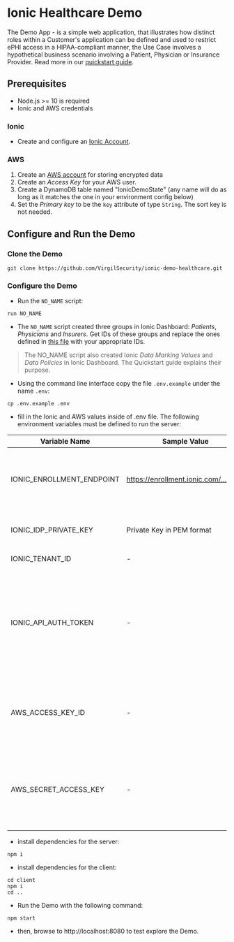 # Ionic Healthcare Demo

The Demo App - is a simple web application, that illustrates how distinct roles within a Customer's application can be defined and used to restrict ePHI access in a HIPAA-compliant manner, the Use Case involves a hypothetical business scenario involving a Patient, Physician or Insurance Provider. Read more in our [quickstart guide](https://virgil.atlassian.net/wiki/spaces/VI/pages/1079083143/Quickstart).

## Prerequisites
- Node.js >= 10 is required
- Ionic and AWS credentials

### Ionic
- Create and configure an [Ionic Account](https://virgil.atlassian.net/wiki/spaces/VI/pages/1079083092/Create+and+Configure+Ionic+Account).

### AWS
1. Create an [AWS account](https://portal.aws.amazon.com/billing/signup) for storing encrypted data
2. Create an _Access Key_ for your AWS user.
3. Create a DynamoDB table named "IonicDemoState" (any name will do as long as it matches the one in your environment config below)
4. Set the _Primary key_ to be the `key` attribute of type `String`. The sort key is not needed.

## Configure and Run the Demo

### Clone the Demo
```
git clone https://github.com/VirgilSecurity/ionic-demo-healthcare.git
```

### Configure the Demo

- Run the `NO_NAME` script:
```
run NO_NAME
```

- The `NO_NAME` script created three groups in Ionic Dashboard: _Patients_, _Physicians_ and _Insurers_. Get IDs of these groups and replace the ones defined in [this file](server/ionic/predefined-groups.js) with your appropriate IDs.

> The NO_NAME script also created Ionic _Data Marking Values_ and  _Data Policies_ in Ionic Dashboard. The Quickstart guide explains their purpose.

- Using the command line interface copy the file `.env.example` under the name `.env`:
```
cp .env.example .env
```
- fill in the Ionic and AWS values inside of .env file. The following environment variables must be defined to run the server:

| Variable Name | Sample Value | Description |
| ------------- | ------------ | ----------- |
| IONIC_ENROLLMENT_ENDPOINT | https://enrollment.ionic.com/.../saml | URL of your Ionic Enrollment Server. Used for SAML assertion generation |
| IONIC_IDP_PRIVATE_KEY | Private Key in PEM format | Private key to use to sign SAML assertions |
| IONIC_TENANT_ID | - | Your Ionic tenant ID |
| IONIC_API_AUTH_TOKEN | - | Your Ionic API Key Secret Token (for accessing Management API). Must include SCIM User and Group management scopes |
| AWS_ACCESS_KEY_ID | - | Your AWS Access Key ID. This is read by the `aws-sdk` to authenticate requests to DynamoDB |
| AWS_SECRET_ACCESS_KEY | - | Your AWS Access Secret Key. This is read by the `aws-sdk` to authenticate requests to DynamoDB |

- install dependencies for the server:

```
npm i
```

- install dependencies for the client:

```
cd client
npm i
cd ..
```
-  Run the Demo with the following command:

```
npm start
```
- then, browse to http://localhost:8080 to test explore the Demo.
